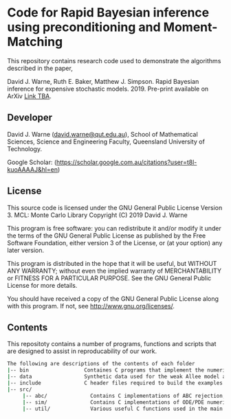 # Code for Rapid Bayesian inference using preconditioning and Moment-Matching

This repository contains research code used to demonstrate the algorithms described
in the paper,

David J. Warne, Ruth E. Baker, Matthew J. Simpson.
Rapid Bayesian inference for expensive stochastic models. 2019.
Pre-print available on ArXiv [Link TBA](TBA).

## Developer
David J. Warne (david.warne@qut.edu.au), School of Mathematical Sciences, Science and Engineering Faculty, Queensland University of Technology.

Google Scholar: (https://scholar.google.com.au/citations?user=t8l-kuoAAAAJ&hl=en)

## License
This source code is licensed under the GNU General Public License Version 3. MCL: Monte Carlo Library
Copyright (C) 2019  David J. Warne

This program is free software: you can redistribute it and/or modify
it under the terms of the GNU General Public License as published by
the Free Software Foundation, either version 3 of the License, or
(at your option) any later version.

This program is distributed in the hope that it will be useful,
but WITHOUT ANY WARRANTY; without even the implied warranty of
MERCHANTABILITY or FITNESS FOR A PARTICULAR PURPOSE.  See the
GNU General Public License for more details.

You should have received a copy of the GNU General Public License
along with this program.  If not, see <http://www.gnu.org/licenses/>.

## Contents

This repositoty contains a number of programs, functions and scripts that are
designed to assist in reproducability of our work. 

```bash
The following are descriptions of the contents of each folder
|-- bin                  Containes C programs that implement the numerical examples presented in the paper
|-- data                 Synthetic data used for the weak Allee model and scratch assay model
|-- include              C header files required to build the examples programs
|-- src/
     |-- abc/              Contains C implementations of ABC rejection, SMC-ABC, PC-SMC-ABC and MM-SMC-ABC.
     |-- sim/              Contains C implementations of ODE/PDE numerical schemes with error control, and the stochastic lattice-based random-walk model.
     |-- util/             Various useful C functions used in the main programs and functions.
```
